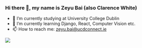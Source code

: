 ### Hi there 👋, my name is Zeyu Bai (also Clarence White)
- 🔭 I’m currently studying at University College Dublin
- 🌱 I’m currently learning Django, React, Computer Vision etc.
- 📫 How to reach me: zeyu.bai@ucdconnect.ie

<img src="https://github-readme-stats.vercel.app/api?username=ClarenceWhite&&show_icons=true&title_color=ffffff&icon_color=bb2acf&text_color=daf7dc&bg_color=151515">
